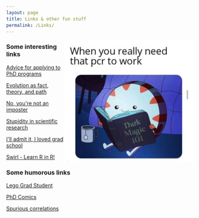 ```yaml
---
layout: page
title: Links & other fun stuff
permalink: /Links/
---
```


<img src="/images/PCRmagic.jpg" alt="alt text" width="350" align="right">

### Some interesting links

[Advice for applying to PhD programs](https://medium.com/@caseywdunn/applying-to-biology-phd-programs-58abece3284a)

[Evolution as fact, theory, and path](images/Gregory_2008.pdf)

[No, you're not an imposter](http://www.sciencemag.org/careers/2008/02/no-youre-not-impostor)​

[Stupidity in scientific research](images/schwartz2008.pdf)

[I'll admit it, I loved grad school](http://treethinkers.org/ill-admit-it-i-loved-graduate-school/)

[Swirl - Learn R in R!](https://swirlstats.com/)

### Some humorous links

[Lego Grad Student](https://legogradstudent.tumblr.com/)

[PhD Comics](http://phdcomics.com/)

[Spurious correlations](http://www.tylervigen.com/spurious-correlations)

